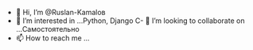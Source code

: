 - 👋 Hi, I’m @Ruslan-Kamalов
- 👀 I’m interested in ...Python, Django
С- 💞️ I’m looking to collaborate on ...Самостоятельно
- 📫 How to reach me ...

<!---
Ruslan-Kamal/Ruslan-Kamal is a ✨ special ✨ repository because its `README.md` (this file) appears on your GitHub profile.
You can click the Preview link to take a look at your changes.
--->
